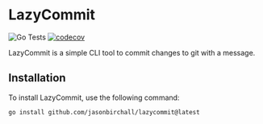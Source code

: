 # LazyCommit

![Go Tests](https://github.com/jasonbirchall/lazycommit/actions/workflows/test.yml/badge.svg)
[![codecov](https://codecov.io/gh/jasonbirchall/lazycommit/branch/main/graph/badge.svg)](https://codecov.io/gh/jasonbirchall/lazycommit)

LazyCommit is a simple CLI tool to commit changes to git with a message.

## Installation

To install LazyCommit, use the following command:

```sh
go install github.com/jasonbirchall/lazycommit@latest
```
